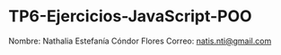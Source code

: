 # TP6-Ejercicios-JavaScript-POO
Nombre: Nathalia Estefanía Cóndor Flores 
Correo: natis.nti@gmail.com
